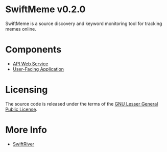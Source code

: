 SwiftMeme v0.2.0
================

SwiftMeme is a source discovery and keyword monitoring tool for tracking memes online.

Components
==========

* [API Web Service](https://github.com/ushahidi/SwiftMeme/tree/master/api)
* [User-Facing Application](https://github.com/ushahidi/SwiftMeme/tree/master/ui)

Licensing
=========

The source code is released under the terms of the [GNU Lesser General Public License](http://www.gnu.org/copyleft/lesser.html).

More Info
=========

* [SwiftRiver](http://swiftly.org)
